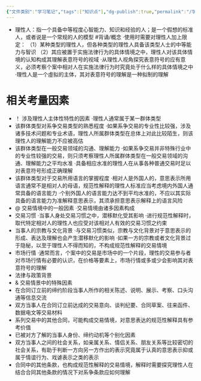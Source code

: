 ```yaml
---
{"文件类别":"学习笔记","tags":["知识点"],"dg-publish":true,"permalink":"/学习笔记studyup/知识点cheese/理性人标准/","dgPassFrontmatter":true,"created":"2024-07-16T13:27:04.125+08:00","updated":"2024-09-11T12:11:06.018+08:00"}
---
```


- 理性人：指一个具备中等程度心智能力、知识和经验的人；是一个假想的标准人，或者说是一个常规的人的模型 #背诵/概念 
·使用时需要对理性人加上限定：
（1）某种类型的理性人，但各种类型的理性人具备该类型人士的中等能力与智识
（2）其应被置于实施法律行为的具体情境之中，理性人对该具体情境的认知构成其理解表意符号的视域
·从理性人视角探究表意符号的应有意义，必须考察个案中相对人在实施法律行为时究竟处于什么样的具体情境之中
·理性人是一个虛拟的主体，其对表意符号的理解是一种拟制的理解
# 相关考量因素
- ！ 涉及理性人主体性特性的因素
·理性人通常属于某一群体类型
- 该群体类型对系争交易类型的熟悉程度
·如果系争交易的专业性比较强，涉及诸多技术问题和专业术语，理性人所属群体类型在总体上对此比较陌生，则该理性人的理解能力不应被高估
- 该群体类型在一般交易领域的沟通、理解能力
·如果系争交易并非特殊行业中的专业性较强的交易，则只须考察理性人所属群体类型在一般交易领域的沟通、理解能力之平均水准
·具备相应水准的理性人在从事各种普通交易时足以对表意符号形成正确理解
- 该群体类型对于交易所用语言的掌握程度
·相对人是外国人的，意思表示所用语言通常不是相对人的母语，规范性解释的理性人标准应当考虑境内外国人通常具备的语言能力
·个别外国人的语言能力达不到平均水准的，不应以其实际具备的语言能力为准解释意思表示，其须承担意思表示解释上的语言风险 
- @ 交易情境中的一般因素 
·交易情境由诸多因素构成
- 交易习惯
·当事人身处交易习惯之中，潜移默化受其影响
·进行规范性解释时，取代特定相对人的理性人也应受对该相对人有效的交易习惯之约束
- 当事人的宗教与文化背景
·与交易习惯类似，宗教与文化背景对于意思表示的形成、表达及理解也会产生潜移默化的影响
·如果一方的宗教或者文化背景过于隐秘，以至于理性人不得而知的，不构成规范性解释的交易情境
- 市场行情
·通常而言，个案中的交易是市场中的一个片段，理性的交易参与者对市场行情有必要的认识，在价格等要素上，市场行情或多或少会影响其对表意符号的理解
- 法律与政策背景
- & 交易情景中的特殊因素
- 在合同订立前的缔约阶段当事人所作的相关陈述、说明、展示、考察、口头沟通等信息交流
- 双方当事人在合同订立前达成的交易意向、谈判纪要、合同草案、往来函件、数据电文等交易材料
- 系列交易中的其他合同，可能构成交易情境，对意思表达的规范性解释具有参考价值
- 已被对方了解的当事人身份、缔约动机等个别化因素
- 双方当事人之间的社会关系，如亲属关系、情侣关系、朋友关系等比较密切的社会关系，有助于判断一方向另一方作出的表示究竟属于认真的意思表示抑或属于情谊行为、戏谑表示之类的表示
- 合同中的其他条款，也构成规范性解释的交易情境，解释时需要探究理性人在结合合同其他条款的情况下对系争条款应如何理解
